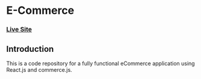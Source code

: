 # E-Commerce
### [Live Site](https://commerce-js.netlify.app/)




## Introduction
This is a code repository for a fully functional eCommerce application using React.js and commerce.js. 

